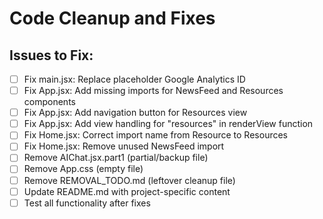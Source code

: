 # Code Cleanup and Fixes

## Issues to Fix:
- [ ] Fix main.jsx: Replace placeholder Google Analytics ID
- [ ] Fix App.jsx: Add missing imports for NewsFeed and Resources components
- [ ] Fix App.jsx: Add navigation button for Resources view
- [ ] Fix App.jsx: Add view handling for "resources" in renderView function
- [ ] Fix Home.jsx: Correct import name from Resource to Resources
- [ ] Fix Home.jsx: Remove unused NewsFeed import
- [ ] Remove AIChat.jsx.part1 (partial/backup file)
- [ ] Remove App.css (empty file)
- [ ] Remove REMOVAL_TODO.md (leftover cleanup file)
- [ ] Update README.md with project-specific content
- [ ] Test all functionality after fixes
